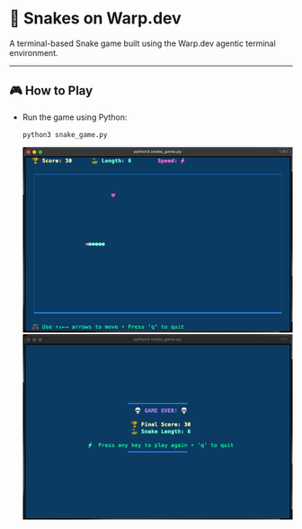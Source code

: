 # 🐍 Snakes on Warp.dev

A terminal-based Snake game built using the Warp.dev agentic terminal environment.

---

## 🎮 How to Play

- Run the game using Python:
  ```bash
  python3 snake_game.py
  ```
    ![Screenshot 1](img/SCR-20250719-iuxy.png)
    ![Screenshot 2](img/SCR-20250719-iuzc.png)
